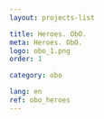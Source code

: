 ```yaml
---
layout: projects-list

title: Heroes. ObO.
meta: Heroes. ObO.
logo: obo_1.png
order: 1

category: obo

lang: en
ref: obo_heroes
---
```

